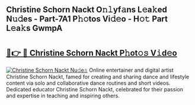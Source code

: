 ## Christine Schorn Nackt O𝚗𝚕yf𝚊ns L𝚎a𝚔ed N𝚞𝚍es - Part-7A1 P𝚑𝚘tos Vi𝚍𝚎o - H𝚘𝚝 Part L𝚎a𝚔s GwmpA

# <h2><a href="http://kfcf1l.oniu.top/?m=Christine+Schorn+Nackt">🔗👉 🔴 Christine Schorn Nackt P𝚑ot𝚘𝚜 V𝚒d𝚎o</a></h2>

[![Christine Schorn Nackt Nu𝚍e𝚜](https://i.imgur.com/0qMVB7G.gif)](http://kfcf1l.oniu.top/?m=Christine+Schorn+Nackt)
Online entertainer and digital artist Christine Schorn Nackt, famed for creating and sharing dance and lifestyle content via solo and collaborative dance routines and short videos. Dedicated educator Christine Schorn Nackt, celebrated for their passion and expertise in teaching and inspiring others.  
